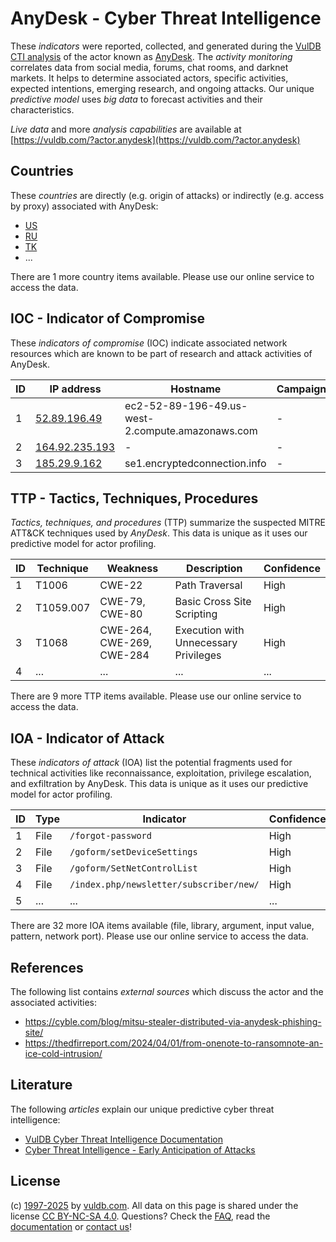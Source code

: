 # AnyDesk - Cyber Threat Intelligence

These _indicators_ were reported, collected, and generated during the [VulDB CTI analysis](https://vuldb.com/?kb.cti) of the actor known as [AnyDesk](https://vuldb.com/?actor.anydesk). The _activity monitoring_ correlates data from social media, forums, chat rooms, and darknet markets. It helps to determine associated actors, specific activities, expected intentions, emerging research, and ongoing attacks. Our unique _predictive model_ uses _big data_ to forecast activities and their characteristics.

_Live data_ and more _analysis capabilities_ are available at [https://vuldb.com/?actor.anydesk](https://vuldb.com/?actor.anydesk)

## Countries

These _countries_ are directly (e.g. origin of attacks) or indirectly (e.g. access by proxy) associated with AnyDesk:

* [US](https://vuldb.com/?country.us)
* [RU](https://vuldb.com/?country.ru)
* [TK](https://vuldb.com/?country.tk)
* ...

There are 1 more country items available. Please use our online service to access the data.

## IOC - Indicator of Compromise

These _indicators of compromise_ (IOC) indicate associated network resources which are known to be part of research and attack activities of AnyDesk.

ID | IP address | Hostname | Campaign | Confidence
-- | ---------- | -------- | -------- | ----------
1 | [52.89.196.49](https://vuldb.com/?ip.52.89.196.49) | ec2-52-89-196-49.us-west-2.compute.amazonaws.com | - | Medium
2 | [164.92.235.193](https://vuldb.com/?ip.164.92.235.193) | - | - | High
3 | [185.29.9.162](https://vuldb.com/?ip.185.29.9.162) | se1.encryptedconnection.info | - | High

## TTP - Tactics, Techniques, Procedures

_Tactics, techniques, and procedures_ (TTP) summarize the suspected MITRE ATT&CK techniques used by _AnyDesk_. This data is unique as it uses our predictive model for actor profiling.

ID | Technique | Weakness | Description | Confidence
-- | --------- | -------- | ----------- | ----------
1 | T1006 | CWE-22 | Path Traversal | High
2 | T1059.007 | CWE-79, CWE-80 | Basic Cross Site Scripting | High
3 | T1068 | CWE-264, CWE-269, CWE-284 | Execution with Unnecessary Privileges | High
4 | ... | ... | ... | ...

There are 9 more TTP items available. Please use our online service to access the data.

## IOA - Indicator of Attack

These _indicators of attack_ (IOA) list the potential fragments used for technical activities like reconnaissance, exploitation, privilege escalation, and exfiltration by AnyDesk. This data is unique as it uses our predictive model for actor profiling.

ID | Type | Indicator | Confidence
-- | ---- | --------- | ----------
1 | File | `/forgot-password` | High
2 | File | `/goform/setDeviceSettings` | High
3 | File | `/goform/SetNetControlList` | High
4 | File | `/index.php/newsletter/subscriber/new/` | High
5 | ... | ... | ...

There are 32 more IOA items available (file, library, argument, input value, pattern, network port). Please use our online service to access the data.

## References

The following list contains _external sources_ which discuss the actor and the associated activities:

* https://cyble.com/blog/mitsu-stealer-distributed-via-anydesk-phishing-site/
* https://thedfirreport.com/2024/04/01/from-onenote-to-ransomnote-an-ice-cold-intrusion/

## Literature

The following _articles_ explain our unique predictive cyber threat intelligence:

* [VulDB Cyber Threat Intelligence Documentation](https://vuldb.com/?kb.cti)
* [Cyber Threat Intelligence - Early Anticipation of Attacks](https://www.scip.ch/en/?labs.20201022)

## License

(c) [1997-2025](https://vuldb.com/?kb.changelog) by [vuldb.com](https://vuldb.com/?kb.about). All data on this page is shared under the license [CC BY-NC-SA 4.0](https://creativecommons.org/licenses/by-nc-sa/4.0/). Questions? Check the [FAQ](https://vuldb.com/?kb.faq), read the [documentation](https://vuldb.com/?kb) or [contact us](https://vuldb.com/?contact)!
